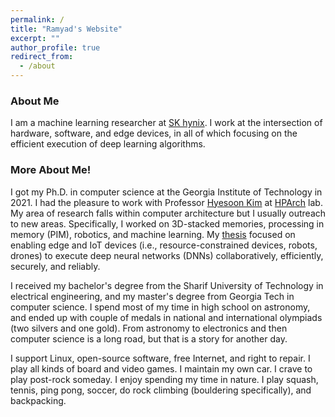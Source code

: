 ```yaml
---
permalink: /
title: "Ramyad's Website"
excerpt: ""
author_profile: true
redirect_from:
  - /about
---
```

### About Me

I am a machine learning researcher at [SK hynix](http://www.skhynix.com/). I work at the intersection of hardware, software, and edge devices, in all of which focusing on the efficient execution of deep learning algorithms.

### More About Me!

I got my Ph.D. in computer science at the Georgia Institute of Technology in 2021. I had the pleasure to work with Professor [Hyesoon Kim](https://www.cc.gatech.edu/~hyesoon/) at [HPArch](http://hparch.gatech.edu) lab. My area of research falls within computer architecture but I usually outreach to new areas. Specifically, I worked on 3D-stacked memories, processing in memory (PIM), robotics, and machine learning. My [thesis](http://hdl.handle.net/1853/64765) focused on enabling edge and IoT devices (i.e., resource-constrained devices, robots, drones) to execute deep neural networks (DNNs) collaboratively, efficiently, securely, and reliably.  

I received my bachelor's degree from the Sharif University of Technology in electrical engineering, and my master's degree from Georgia Tech in computer science. I spend most of my time in high school on astronomy, and ended up with couple of medals in national and international olympiads (two silvers and one gold). From astronomy to electronics and then computer science is a long road, but that is a story for another day.  

I support Linux, open-source software, free Internet, and right to repair. I play all kinds of board and video games. I maintain my own car. I crave to play post-rock someday. I enjoy spending my time in nature. I play squash, tennis, ping pong, soccer, do rock climbing (bouldering specifically), and backpacking.


<!-- ## News
* _[Nov'20]_ Our paper titled Quantifying the Design-Space Tradeoffs in Autonomous Drones has been accepted to [ASPLOS'21](https://asplos-conference.org/).

* _[Oct'20]_ Our paper about intelligent accelerating sparse gathering for scaling recommendation systems is accepted to [HPCA'21](https://hpca-conf.org/2021/).

* _[Aug'20]_ Our paper about scalable systolic array implementation for deep learning is accepted to [ICCD'20](https://www.iccd-conf.com/Home.html).

* _[April'20]_ __CS 4290 (Summer20)__: I am teaching high-performance computer architecture this summer. You can check the [website](https://www.cc.gatech.edu/~rhadidi6/cs4290-2020/index.html). Feel free to shot me an email if you have any questions.

* _[Mar'20]_ __PiZeroW__: I built a Pi Zero temperature monitoring with a webserver plus a Network-Wide ad Blocker, you can find the code [here](https://github.com/ramyadhadidi/pi_sensor_webserver). Interesting that with a single core my PiZero can run two webservers (pi-hole + dash), a DNS resolver with 2M domains on the blacklist updated every day, and a temperature logger with OLED updating every 30 seconds. However, people still rely on remote servers to do these simple tasks.

* _[Mar'20]_ Our paper about systolic array implementation for deep learning is accepted to [FCCM'20](https://www.fccm.org/).

* _[Feb'20]_ We have two new works on drones one at [CogArch](http://cogarch-workshop.org/) workshop, another at [ISPASS](https://www.ispass.org/) as a poster.

* _[Feb'20]_ Our paper about efficient SLAM implementation is accepted to [DAC'20](https://www.dac.com/).

* _[Jan'20]_ My paper got accepted to [IoT Journal](http://ieee-iotj.org/).

* _[Dec'19]_ __HpArch Undergraduate Research__ [website](http://hparch.gatech.edu/undergraduate_research/) is up!
  Check [Drone Demo](http://www.youtube.com/watch?v=3EmQX5hJeWg) and [Robots Demo](http://www.youtube.com/watch?v=rUPnl4SnMRQ).

* _[Nov'19]_ Excited that papers that I have helped with have been accepted to __HPCA__, __ASPLOS__, and __DATE__, [publication](https://ramyadhadidi.github.io/publications/).

* _[Nov'19]_ __IISWC'19 Best Paper Nominee__: Our paper about characterizing edge devices for DNN execution is in the best paper session. Check publication list for the paper and [EdgeBench](http://hparch.gatech.edu/edgeBench).

* _[Oct'19]_ __SRC Bronze Winner ESWEEK'19__: Nima won SRC Bronze Winner at ESWEEK for his paper about _SLAM Performance on Embedded Robots_! Check the publication list for the paper.

* _[Sep'19]_ __FPL'19 Demo__: Check our demo [here](http://hparch.gatech.edu/fpl19).

* _[April'19]_ __Undergraduate Research__: I am looking for undergraduates to work with me in our group. My research covers interdisciplinary areas: Architecture, robotics, ML, and systems. Any skill in EE and CS would be a good starting point to join us. We always try to find venues for our undergraduates to publish their work. Please send me an email if you are interested or if you want more about the projects. You will be working with [Hyesoon](https://www.cc.gatech.edu/~hyesoon/), [Jiashen](https://jiashenc.github.io/cv/), and me. Current [list](https://ramyadhadidi.github.io/resume/) of people.

* _[April'19]_ __CS 4290 (Summer19)__: I will be teaching high-performance computer architecture summer 19 [(CS4290)](https://www.cc.gatech.edu/~rhadidi6/cs4290/index.html). Feel free to send me an email if you have any questions. Everything in the course is the same as CS 6290/ECE 4100/ECE 6100.

* _[March'19]_ __SysML'19 Demo__: Check our demo [here](http://hparch.gatech.edu//sysml). -->
